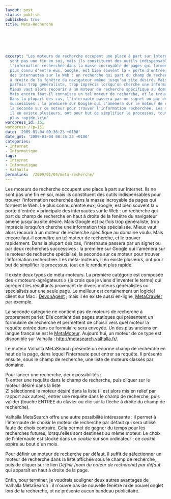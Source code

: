 ```yaml
---
layout: post
status: publish
published: true
title: Meta-Recherche

  
  



excerpt: "Les moteurs de recherche occupent une place à part sur Internet. Ils ne
  sont pas une fin en soi, mais ils constituent des outils indispensables pour trouver
  l'information recherchée dans la masse incroyable de pages qui forment le Web. Le
  plus connu d'entre eux, Google, est bien souvent la « porte d'entrée » principale
  des internautes sur le Web : un recherche qui part du champ de recherche en haut
  à droite de la fenêtre du navigateur amène jusqu'au site désiré. Mais Google est
  parfois trop généraliste, trop imprécis lorsqu'on cherche une information très spécialisée.
  Mieux vaut alors recourir à un moteur de recherche spécifique au domaine voulu.
  Mais encore faut-il connaître un tel moteur de recherche, et le trouver rapidement.
  Dans la plupart des cas, l'internaute passera par un signet ou par deux recherches
  successives : la première sur Google qui l'amènera sur le moteur de recherche spécialisé,
  la seconde sur ce moteur pour trouver l'information recherchée. Les méta-moteurs,
  il en existe plusieurs, ont pour but de simplifier le processus, tout en le rendant
  plus rapide.\r\n"
wordpress_id: 151
wordpress_/?p=151
date: '2009-01-04 09:36:23 +0100'
date_gmt: '2009-01-04 08:36:23 +0100'
categories:
- Internet
- Informatique
tags:
- Internet
- Informatique
- Valhalla
permalink:  /2009/01/04/meta-recherche/
---
```

<p>Les moteurs de recherche occupent une place à part sur Internet. Ils ne sont pas une fin en soi, mais ils constituent des outils indispensables pour trouver l'information recherchée dans la masse incroyable de pages qui forment le Web. Le plus connu d'entre eux, Google, est bien souvent la « porte d'entrée » principale des internautes sur le Web : un recherche qui part du champ de recherche en haut à droite de la fenêtre du navigateur amène jusqu'au site désiré. Mais Google est parfois trop généraliste, trop imprécis lorsqu'on cherche une information très spécialisée. Mieux vaut alors recourir à un moteur de recherche spécifique au domaine voulu. Mais encore faut-il connaître un tel moteur de recherche, et le trouver rapidement. Dans la plupart des cas, l'internaute passera par un signet ou par deux recherches successives : la première sur Google qui l'amènera sur le moteur de recherche spécialisé, la seconde sur ce moteur pour trouver l'information recherchée. Les méta-moteurs, il en existe plusieurs, ont pour but de simplifier le processus, tout en le rendant plus rapide.<br />
<a id="more"></a><a id="more-151"></a></p>
<p>Il existe deux types de méta-moteurs. La première catégorie est composée des « moteurs-agrégateurs » (je crois que je viens d'inventer le terme) qui agrègent les résultants provenant de divers moteurs généralistes ou spécialisés sur une seule page. Le meilleur est certainement un logiciel client sur Mac : <a href="http://www.devon-technologies.com/products/devonagent/">DevonAgent</a> ; mais il en existe aussi en-ligne, <a href="http://www.metacrawler.com">MetaCrawler</a> par exemple.</p>
<p>La seconde catégorie ne contient pas de moteurs de recherche à proprement parler. Elle contient des pages statiques qui présentent un formulaire de recherche et permettent de choisir vers quel moteur la requête entrée dans ce formulaire sera envoyée. Un des plus anciens en langue française est le <a href="http://michel.buze.perso.neuf.fr/123/recherche.htm">MetaMoteur</a>. Aujourd'hui, un moteur de ce type est disponible sur Valhalla : <a href="http://metasearch.valhalla.fr/">http://metasearch.valhalla.fr/</a>.</p>
<p>Le moteur Valhalla MetaSearch présente un énorme champ de recherche en haut de la page, dans lequel l'internaute peut entrer sa requête. Il présente ensuite, sous le champ de recherche, une liste de moteurs classés par domaine. </p>
<p>Pour lancer une recherche, deux possibilités :<br />
1) entrer une requête dans le champ de recherche, puis cliquer sur le moteur désiré dans la liste<br />
2) sélectionné le moteur désiré dans la liste (il est alors mis en relief par rapport aux autres), entrer une requête dans le champ de recherche, puis valider (touche ENTREE du clavier ou clic sur la flèche à droite du champ de recherche).</p>
<p>Valhalla MetaSearch offre une autre possibilité intéressante : il permet à l'internaute de choisir le moteur de recherche par défaut qui sera utilisé faute de choix contraire. Cela permet de gagner du temps pour les recherches futures, lorsqu'elles sont destinées au même moteur. Le choix de l'internaute est stocké dans un <i>cookie</i> sur son ordinateur ; ce <i>cookie</i> expire au bout d'un mois. </p>
<p>Pour définir un moteur de recherche par défaut, il suffit de sélectionner un moteur de recherche dans la liste affichée sous le champ de recherche, puis de cliquer sur le lien <i>Définir [nom du noteur de recherche] par défaut</i> qui apparaît en haut à droite de la page.</p>
<p>Enfin, pour terminer, je voudrais souligner deux autres avantages de Valhalla MetaSearch : il n'ouvre pas de nouvelle fenêtre ni de nouvel onglet lors de la recherche, et ne présente aucun bandeau publicitaire.</p>

